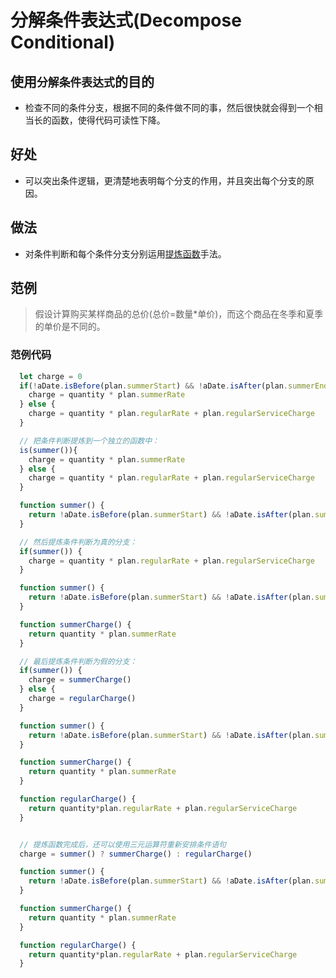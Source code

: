 # 分解条件表达式(Decompose Conditional)

## 使用`分解条件表达式`的目的

- 检查不同的条件分支，根据不同的条件做不同的事，然后很快就会得到一个相当长的函数，使得代码可读性下降。

## 好处

- 可以突出条件逻辑，更清楚地表明每个分支的作用，并且突出每个分支的原因。

## 做法

- 对条件判断和每个条件分支分别运用[提炼函数](refactoring/first/extractFunction)手法。

## 范例

> 假设计算购买某样商品的总价(总价=数量*单价)，而这个商品在冬季和夏季的单价是不同的。

### 范例代码

```js
  let charge = 0
  if(!aDate.isBefore(plan.summerStart) && !aDate.isAfter(plan.summerEnd)){
    charge = quantity * plan.summerRate
  } else {
    charge = quantity * plan.regularRate + plan.regularServiceCharge
  }

  // 把条件判断提炼到一个独立的函数中：
  is(summer()){
    charge = quantity * plan.summerRate
  } else {
    charge = quantity * plan.regularRate + plan.regularServiceCharge
  }

  function summer() {
    return !aDate.isBefore(plan.summerStart) && !aDate.isAfter(plan.summerEnd)
  }

  // 然后提炼条件判断为真的分支：
  if(summer()) {
    charge = quantity * plan.regularRate + plan.regularServiceCharge
  }

  function summer() {
    return !aDate.isBefore(plan.summerStart) && !aDate.isAfter(plan.summerEnd)
  }

  function summerCharge() {
    return quantity * plan.summerRate
  }

  // 最后提炼条件判断为假的分支：
  if(summer()) {
    charge = summerCharge()
  } else {
    charge = regularCharge()
  }

  function summer() {
    return !aDate.isBefore(plan.summerStart) && !aDate.isAfter(plan.summerEnd)
  }

  function summerCharge() {
    return quantity * plan.summerRate
  }

  function regularCharge() {
    return quantity*plan.regularRate + plan.regularServiceCharge
  }


  // 提炼函数完成后，还可以使用三元运算符重新安排条件语句
  charge = summer() ? summerCharge() : regularCharge()

  function summer() {
    return !aDate.isBefore(plan.summerStart) && !aDate.isAfter(plan.summerEnd)
  }

  function summerCharge() {
    return quantity * plan.summerRate
  }

  function regularCharge() {
    return quantity*plan.regularRate + plan.regularServiceCharge
  }

```
